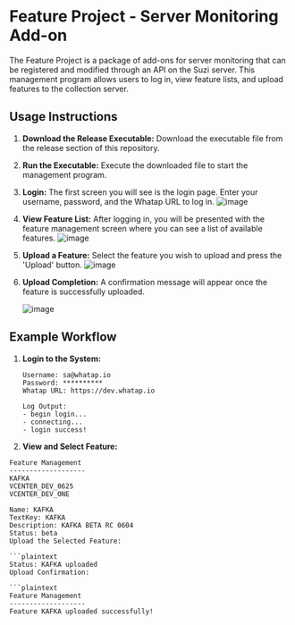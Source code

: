 # Feature Project - Server Monitoring Add-on

The Feature Project is a package of add-ons for server monitoring that can be registered and modified through an API on the Suzi server. This management program allows users to log in, view feature lists, and upload features to the collection server.

## Usage Instructions

1. **Download the Release Executable:**
   Download the executable file from the release section of this repository.

2. **Run the Executable:**
   Execute the downloaded file to start the management program.

3. **Login:**
   The first screen you will see is the login page. Enter your username, password, and the Whatap URL to log in.
   ![image](https://github.com/user-attachments/assets/97f7120a-e705-423b-b155-6c0a34fc3fbd)

4. **View Feature List:**
   After logging in, you will be presented with the feature management screen where you can see a list of available features.
   ![image](https://github.com/user-attachments/assets/22ff00ab-1c92-44f4-821e-460afbce911c)

5. **Upload a Feature:**
   Select the feature you wish to upload and press the 'Upload' button.
   ![image](https://github.com/user-attachments/assets/3df488a6-2352-4f93-9de1-9e21e7ff5911)

6. **Upload Completion:**
   A confirmation message will appear once the feature is successfully uploaded.

   ![image](https://github.com/user-attachments/assets/c877a56c-ebef-44d9-b3f4-1f6f51e1d8bf)

## Example Workflow

1. **Login to the System:**
   ```plaintext
   Username: sa@whatap.io
   Password: **********
   Whatap URL: https://dev.whatap.io

   Log Output:
   - begin login...
   - connecting...
   - login success!
2. **View and Select Feature:**

```plaintext
Feature Management
-------------------
KAFKA
VCENTER_DEV_0625
VCENTER_DEV_ONE

Name: KAFKA
TextKey: KAFKA
Description: KAFKA BETA RC 0604
Status: beta
Upload the Selected Feature:

```plaintext
Status: KAFKA uploaded
Upload Confirmation:

```plaintext
Feature Management
-------------------
Feature KAFKA uploaded successfully!
